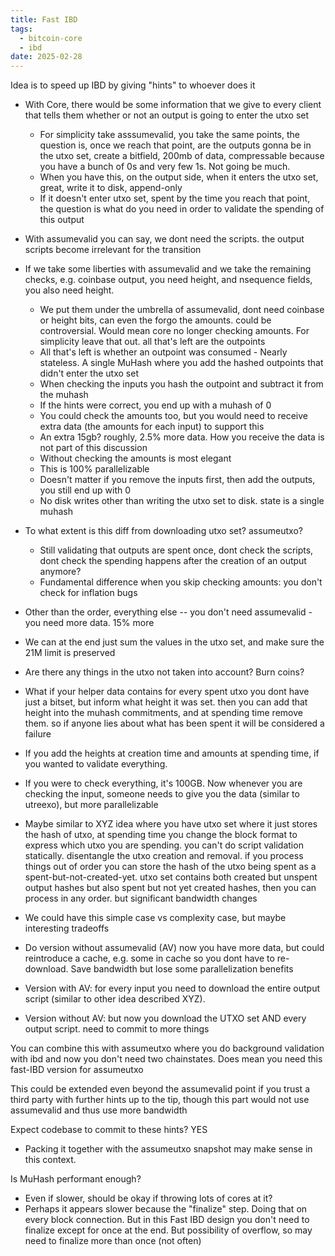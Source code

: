 ```yaml
---
title: Fast IBD
tags:
  - bitcoin-core
  - ibd
date: 2025-02-28
---
```


Idea is to speed up IBD by giving "hints" to whoever does it

- With Core, there would be some information that we give to every client that
  tells them whether or not an output is going to enter the utxo set
  - For simplicity take asssumevalid, you take the same points, the question is,
    once we reach that point, are the outputs gonna be in the utxo set, create a
    bitfield, 200mb of data, compressable because you have a bunch of 0s and
    very few 1s. Not going be much.
  - When you have this, on the output side, when it enters the utxo set, great,
    write it to disk, append-only
  - If it doesn't enter utxo set, spent by the time you reach that point, the
    question is what do you need in order to validate the spending of this
    output
- With assumevalid you can say, we dont need the scripts. the output scripts
  become irrelevant for the transition
- If we take some liberties with assumevalid and we take the remaining checks,
  e.g. coinbase output, you need height, and nsequence fields, you also need
  height.
  - We put them under the umbrella of assumevalid, dont need coinbase or height
    bits, can even the forgo the amounts. could be controversial. Would mean
    core no longer checking amounts. For simplicity leave that out. all that's
    left are the outpoints
  - All that's left is whether an outpoint was consumed - Nearly stateless.  A
    single MuHash where you add the hashed outpoints that didn't enter the utxo
    set
  - When checking the inputs you hash the outpoint and subtract it from the
    muhash
  - If the hints were correct, you end up with a muhash of 0
  - You could check the amounts too, but you would need to receive extra data
    (the amounts for each input) to support this
  - An extra 15gb? roughly, 2.5% more data. How you receive the data is not part
    of this discussion
  - Without checking the amounts is most elegant
  - This is 100% parallelizable
  - Doesn't matter if you remove the inputs first, then add the outputs, you
    still end up with 0
  - No disk writes other than writing the utxo set to disk. state is a single
    muhash
- To what extent is this diff from downloading utxo set? assumeutxo?
  - Still validating that outputs are spent once, dont check the scripts, dont
    check the spending happens after the creation of an output anymore?
  - Fundamental difference when you skip checking amounts: you don't check for
    inflation bugs
- Other than the order, everything else -- you don't need assumevalid - you need
  more data. 15% more
- We can at the end just sum the values in the utxo set, and make sure the 21M
  limit is preserved
- Are there any things in the utxo not taken into account? Burn coins?
- What if your helper data contains for every spent utxo you dont have just a
  bitset, but inform what height it was set. then you can add that height into
  the muhash commitments, and at spending time remove them. so if anyone lies
  about what has been spent it will be considered a failure
- If you add the heights at creation time and amounts at spending time, if you
  wanted to validate everything.
- If you were to check everything, it's 100GB. Now whenever you are checking the
  input, someone needs to give you the data (similar to utreexo), but more
  parallelizable
- Maybe similar to XYZ idea where you have utxo set where it just stores the
  hash of utxo, at spending time you change the block format to express which
  utxo you are spending. you can't do script validation statically. disentangle
  the utxo creation and removal. if you process things out of order you can
  store the hash of the utxo being spent as a spent-but-not-created-yet. utxo
  set contains both created but unspent output hashes but also spent but not yet
  created hashes, then you can process in any order. but significant bandwidth
  changes

- We could have this simple case vs complexity case, but maybe interesting
  tradeoffs
- Do version without assumevalid (AV) now you have more data, but could
  reintroduce a cache, e.g. some in cache so you dont have to re-download. Save
  bandwidth but lose some parallelization benefits

- Version with AV: for every input you need to download the entire output script
  (similar to other idea described XYZ).
- Version without AV: but now you download the UTXO set AND every output script.
  need to commit to more things

You can combine this with assumeutxo where you do background validation with ibd
and now you don't need two chainstates. Does mean you need this fast-IBD version
for assumeutxo

This could be extended even beyond the assumevalid point if you trust a third
party with further hints up to the tip, though this part would not use
assumevalid and thus use more bandwidth

Expect codebase to commit to these hints? YES

- Packing it together with the assumeutxo snapshot may make sense in this
  context.

Is MuHash performant enough?

- Even if slower, should be okay if throwing lots of cores at it?
- Perhaps it appears slower because the "finalize" step. Doing that on every
  block connection. But in this Fast IBD design you don't need to finalize
  except for once at the end. But possibility of overflow, so may need to
  finalize more than once (not often)
